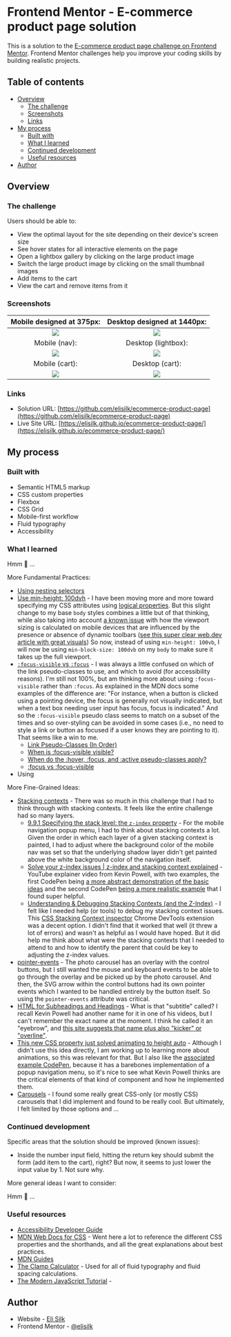 # Frontend Mentor - E-commerce product page solution

This is a solution to the [E-commerce product page challenge on Frontend Mentor](https://www.frontendmentor.io/challenges/ecommerce-product-page-UPsZ9MJp6). Frontend Mentor challenges help you improve your coding skills by building realistic projects.

## Table of contents

- [Overview](#overview)
  - [The challenge](#the-challenge)
  - [Screenshots](#screenshots)
  - [Links](#links)
- [My process](#my-process)
  - [Built with](#built-with)
  - [What I learned](#what-i-learned)
  - [Continued development](#continued-development)
  - [Useful resources](#useful-resources)
- [Author](#author)

## Overview

### The challenge

Users should be able to:

- View the optimal layout for the site depending on their device's screen size
- See hover states for all interactive elements on the page
- Open a lightbox gallery by clicking on the large product image
- Switch the large product image by clicking on the small thumbnail images
- Add items to the cart
- View the cart and remove items from it

### Screenshots

|           Mobile designed at 375px:           |            Desktop designed at 1440px:             |
| :-------------------------------------------: | :------------------------------------------------: |
|   ![](./screenshots/screenshot-mobile.png)    |     ![](./screenshots/screenshot-desktop.png)      |
|                 Mobile (nav):                 |                Desktop (lightbox):                 |
| ![](./screenshots/screenshot-mobile-nav.png)  | ![](./screenshots/screenshot-desktop-lightbox.png) |
|                Mobile (cart):                 |                  Desktop (cart):                   |
| ![](./screenshots/screenshot-mobile-cart.png) |   ![](./screenshots/screenshot-desktop-cart.png)   |

### Links

- Solution URL: [https://github.com/elisilk/ecommerce-product-page](https://github.com/elisilk/ecommerce-product-page)
- Live Site URL: [https://elisilk.github.io/ecommerce-product-page/](https://elisilk.github.io/ecommerce-product-page/)

## My process

### Built with

- Semantic HTML5 markup
- CSS custom properties
- Flexbox
- CSS Grid
- Mobile-first workflow
- Fluid typography
- Accessibility

### What I learned

Hmm 🤔 ...

More Fundamental Practices:

- [Using nesting selectors](https://developer.mozilla.org/en-US/docs/Web/CSS/Nesting_selector)
- [Use min-height: 100dvh](https://ardislu.dev/min-height-100dvh) - I have been moving more and more toward specifying my CSS attributes using [logical properties](https://developer.mozilla.org/en-US/docs/Web/CSS/CSS_logical_properties_and_values). But this slight change to my base `body` styles combines a little but of that thinking, while also taking into account [a known issue](https://stackoverflow.com/questions/74144034/why-is-the-css-height100vh-rule-exceeding-the-viewport-height-on-mobile-device) with how the viewport sizing is calculated on mobile devices that are influenced by the presence or absence of dynamic toolbars ([see this super clear web.dev article with great visuals](https://web.dev/blog/viewport-units)) So now, instead of using `min-height: 100vb`, I will now be using `min-block-size: 100dvb` on my `body` to make sure it takes up the full viewport.
- [`:focus-visible` vs `:focus`](https://developer.mozilla.org/en-US/docs/Web/CSS/:focus-visible) - I was always a little confused on which of the link pseudo-classes to use, and which to avoid (for accessibility reasons). I'm still not 100%, but am thinking more about using `:focus-visible` rather than `:focus`. As explained in the MDN docs some examples of the difference are: "For instance, when a button is clicked using a pointing device, the focus is generally not visually indicated, but when a text box needing user input has focus, focus is indicated." And so the `:focus-visible` pseudo class seems to match on a subset of the times and so over-styling can be avoided in some cases (i.e., no need to style a link or button as focused if a user knows they are pointing to it). That seems like a win to me.
  - [Link Pseudo-Classes (In Order)](https://css-tricks.com/snippets/css/link-pseudo-classes-in-order/)
  - [When is :focus-visible visible?](https://bitsofco.de/when-is-focus-visible-visible/)
  - [When do the :hover, :focus, and :active pseudo-classes apply?](https://bitsofco.de/when-do-the-hover-focus-and-active-pseudo-classes-apply/)
  - [:focus vs :focus-visible](https://developer.mozilla.org/en-US/docs/Web/CSS/:focus-visible#focus_vs_focus-visible)
- Using

More Fine-Grained Ideas:

- [Stacking contexts](https://developer.mozilla.org/en-US/docs/Web/CSS/CSS_positioned_layout/Understanding_z-index/Stacking_context) - There was so much in this challenge that I had to think through with stacking contexts. It feels like the entire challenge had so many layers.
  - [9.9.1 Specifying the stack level: the `z-index` property](https://www.w3.org/TR/CSS21/visuren.html#layers) - For the mobile navigation popup menu, I had to think about stacking contexts a lot. Given the order in which each layer of a given stacking context is painted, I had to adjust where the background color of the mobile nav was set so that the underlying shadow layer didn't get painted above the white background color of the navigation itself.
  - [Solve your z-index issues | z-index and stacking context explained](https://youtu.be/uS8l4YRXbaw?si=2y0q4iikAtNckzof) - YouTube explainer video from Kevin Powell, with two examples, the first CodePen being [a more abstract demonstration of the basic ideas](https://codepen.io/kevinpowell/pen/GdRYLg) and the second CodePen [being a more realistic example](https://codepen.io/kevinpowell/pen/bjEKeq) that I found super helpful.
  - [Understanding & Debugging Stacking Contexts (and the Z-Index)](https://www.lullabot.com/articles/understanding-debugging-stacking-contexts) - I felt like I needed help (or tools) to debug my stacking context issues. This [CSS Stacking Context inspector](https://chromewebstore.google.com/detail/css-stacking-context-insp/apjeljpachdcjkgnamgppgfkmddadcki) Chrome DevTools extension was a decent option. I didn't find that it worked that well (it threw a lot of errors) and wasn't as helpful as I would have hoped. But it did help me think about what were the stacking contexts that I needed to attend to and how to identify the parent that could be key to adjusting the z-index values.
- [pointer-events](https://developer.mozilla.org/en-US/docs/Web/CSS/pointer-events) - The photo carousel has an overlay with the control buttons, but I still wanted the mouse and keyboard events to be able to go through the overlay and be picked up by the photo carousel. And then, the SVG arrow within the control buttons had its own pointer events which I wanted to be handled entirely by the button itself. So using the `pointer-events` attribute was critical.
- [HTML for Subheadings and Headings](https://css-tricks.com/html-for-subheadings-and-headings/) - What is that "subtitle" called? I recall Kevin Powell had another name for it in one of his videos, but I can't remember the exact name at the moment. I think he called it an "eyebrow", and [this site suggests that name plus also "kicker" or "overline"](https://english.stackexchange.com/questions/353869/is-there-an-official-name-for-a-heading-prefix-or-qualifier).
- [This new CSS property just solved animating to height auto](https://youtu.be/JN-nme9oF10?si=h6IKX-WTbZfOnXJP) - Although I didn't use this idea directly, I am working up to learning more about animations, so this was relevant for that. But I also like the [associated example CodePen](https://codepen.io/kevinpowell/pen/XWvpjLr), because it has a barebones implementation of a popup navigation menu, so it's nice to see what Kevin Powell thinks are the critical elements of that kind of component and how he implemented them.
- [Carousels]() - I found some really great CSS-only (or mostly CSS) carousels that I did implement and found to be really cool. But ultimately, I felt limited by those options and ...

### Continued development

Specific areas that the solution should be improved (known issues):

- Inside the number input field, hitting the return key should submit the form (add item to the cart), right? But now, it seems to just lower the input value by 1. Not sure why.

More general ideas I want to consider:

Hmm 🤔 ...

### Useful resources

- [Accessibility Developer Guide](https://www.accessibility-developer-guide.com/)
- [MDN Web Docs for CSS](https://developer.mozilla.org/en-US/docs/Web/CSS) - Went here a lot to reference the different CSS properties and the shorthands, and all the great explanations about best practices.
- [MDN Guides](https://developer.mozilla.org/en-US/docs/Learn)
- [The Clamp Calculator](https://royalfig.github.io/fluid-typography-calculator/) - Used for all of fluid typography and fluid spacing calculations.
- [The Modern JavaScript Tutorial](https://javascript.info/) -

## Author

- Website - [Eli Silk](https://github.com/elisilk)
- Frontend Mentor - [@elisilk](https://www.frontendmentor.io/profile/elisilk)
